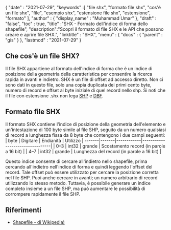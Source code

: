 {
  "date" : "2021-07-29",
  "keywords" :[ "file shx", "formato file shx", "cos'è un file shx", "file", "esempio shx", "estensione file shx", "estensione", "formato" ],
  "author" : {
    "display_name" : "Muhammad Umar"
},
  "draft" : "false",
  "toc" : true,
  "title" :"SHX - Formato dell'indice di forma dello shapefile",
  "description":"Scopri il formato di file SHX e le API che possono creare e aprire file SHX.",
  "linktitle" : "SHX",
  "menu" : {
    "docs" : {
      "parent" : "gis"
}
},
  "lastmod" : "2021-07-29"
}

## Che cos'è un file SHX?
Il file SHX appartiene al formato dell'indice di forma che è un indice di posizione della geometria della caratteristica per consentire la ricerca rapida in avanti e indietro. SHX è un file di offset ad accesso diretto. Non ci sono dati in questo file, solo una copia duplicata dei primi cento byte, numero di record e offset al byte iniziale di quel record nello shp. Si noti che il file con estensione .shx non lega [SHP](/it/gis/shp/) e [DBF](/it/database/dbf).

## Formato file SHX
Il formato SHX contiene l'indice di posizione della geometria dell'elemento e un'intestazione di 100 byte simile al file SHP, seguito da un numero qualsiasi di record a lunghezza fissa da 8 byte che contengono i due campi seguenti:
| byte | Digitare | Endianità | Utilizzo |
-------|-------|------------|---------------------------------|
| 0–3 | int32 | grande | Scostamento record (in parole a 16 bit) |
| 4–7 | int32 | grande | Lunghezza del record (in parole a 16 bit) |

Questo indice consente di cercare all'indietro nello shapefile, prima cercando all'indietro nell'indice di forma e quindi leggendo l'offset del record. Tale offset può essere utilizzato per cercare la posizione corretta nel file SHP. Puoi anche cercare in avanti; un numero arbitrario di record utilizzando lo stesso metodo. Tuttavia, è possibile generare un indice completo insieme a un file SHP, ma può aumentare le possibilità di corrompere rapidamente il file SHP.


## Riferimenti

* [Shapefile - di Wikipedia)](https://en.wikipedia.org/wiki/Shapefile)


